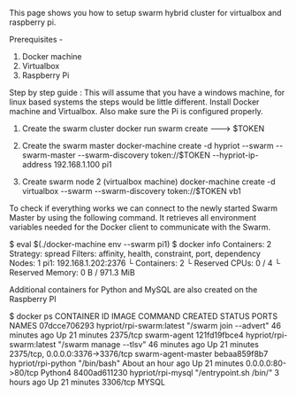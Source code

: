 This page shows you how to setup swarm hybrid cluster for virtualbox and raspberry pi.

Prerequisites -
1) Docker machine
2) Virtualbox
3) Raspberry Pi

Step by step guide :
This will assume that you have a windows machine, for linux based systems the steps would be little different.
Install Docker machine and Virtualbox. Also make sure the Pi is configured properly. 

1) Create the swarm cluster 
docker run swarm create ---> $TOKEN

2) Create the swarm master 
docker-machine create -d hypriot --swarm --swarm-master --swarm-discovery token://$TOKEN --hypriot-ip-address 192.168.1.100 pi1

3) Create swarm node 2 (virtualbox machine)
docker-machine create -d virtualbox --swarm --swarm-discovery token://$TOKEN vb1

To check if everything works we can connect to the newly started Swarm Master by using the following command. It retrieves all environment variables needed for the Docker client to communicate with the Swarm.

$ eval $(./docker-machine env --swarm pi1)
$ docker info
Containers: 2
Strategy: spread
Filters: affinity, health, constraint, port, dependency
Nodes: 1
 pi1: 192.168.1.202:2376
  └ Containers: 2
  └ Reserved CPUs: 0 / 4
  └ Reserved Memory: 0 B / 971.3 MiB

Additional containers for Python and MySQL are also created on the Raspberry PI

$ docker ps
CONTAINER ID        IMAGE                      COMMAND                  CREATED             STATUS              PORTS                              NAMES
07dcce706293        hypriot/rpi-swarm:latest   "/swarm join --advert"   46 minutes ago      Up 21 minutes       2375/tcp                           swarm-agent
121fd19fbce4        hypriot/rpi-swarm:latest   "/swarm manage --tlsv"   46 minutes ago      Up 21 minutes       2375/tcp, 0.0.0.0:3376->3376/tcp   swarm-agent-master
bebaa859f8b7        hypriot/rpi-python         "/bin/bash"              About an hour ago   Up 21 minutes       0.0.0.0:80->80/tcp                 Python4
8400ad611230        hypriot/rpi-mysql          "/entrypoint.sh /bin/"   3 hours ago         Up 21 minutes       3306/tcp                           MYSQL



